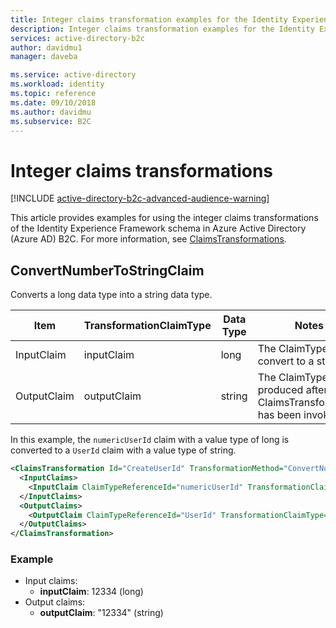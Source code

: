 ```yaml
---
title: Integer claims transformation examples for the Identity Experience Framework Schema of Azure Active Directory B2C  | Microsoft Docs
description: Integer claims transformation examples for the Identity Experience Framework Schema of Azure Active Directory B2C.
services: active-directory-b2c
author: davidmu1
manager: daveba

ms.service: active-directory
ms.workload: identity
ms.topic: reference
ms.date: 09/10/2018
ms.author: davidmu
ms.subservice: B2C
---
```


# Integer claims transformations

[!INCLUDE [active-directory-b2c-advanced-audience-warning](../../includes/active-directory-b2c-advanced-audience-warning.md)]

This article provides examples for using the integer claims transformations of the Identity Experience Framework schema in Azure Active Directory (Azure AD) B2C. For more information, see [ClaimsTransformations](claimstransformations.md).

## ConvertNumberToStringClaim 

Converts a long data type into a string data type.

| Item | TransformationClaimType | Data Type | Notes |
| ---- | ----------------------- | --------- | ----- |
| InputClaim | inputClaim | long | The ClaimType to convert to a string. |
| OutputClaim | outputClaim | string | The ClaimType that is produced after this ClaimsTransformation has been invoked. |

In this example, the `numericUserId` claim with a value type of long is converted to a `UserId` claim with a value type of string.

```XML
<ClaimsTransformation Id="CreateUserId" TransformationMethod="ConvertNumberToStringClaim">
  <InputClaims>
    <InputClaim ClaimTypeReferenceId="numericUserId" TransformationClaimType="inputClaim" />
  </InputClaims>
  <OutputClaims>
    <OutputClaim ClaimTypeReferenceId="UserId" TransformationClaimType="outputClaim" />
  </OutputClaims>
</ClaimsTransformation>
```

### Example

- Input claims:
    - **inputClaim**: 12334 (long)
- Output claims: 
    - **outputClaim**: "12334" (string)

